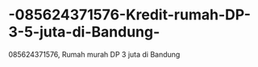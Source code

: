 # -085624371576-Kredit-rumah-DP-3-5-juta-di-Bandung-
 085624371576,  Rumah murah DP 3 juta di Bandung
